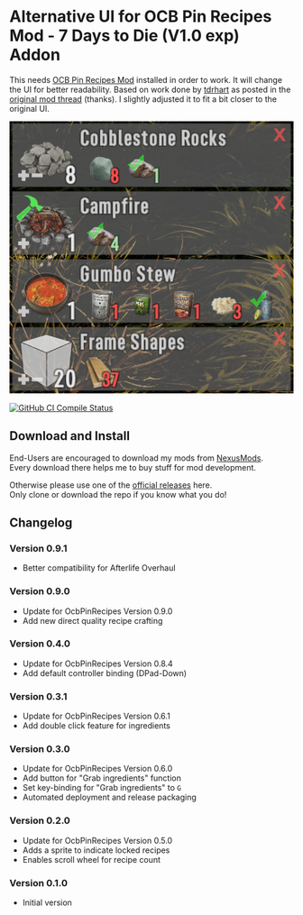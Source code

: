# Alternative UI for OCB Pin Recipes Mod - 7 Days to Die (V1.0 exp) Addon

This needs [OCB Pin Recipes Mod][1] installed in order to work. It will
change the UI for better readability. Based on work done by [tdrhart][2]
as posted in the [original mod thread][2] (thanks). I slightly adjusted
it to fit a bit closer to the original UI.

![In-Game Details Pinned](Screens/in-game-detail-pins.png)

[![GitHub CI Compile Status][4]][3]

## Download and Install

End-Users are encouraged to download my mods from [NexusMods][5].  
Every download there helps me to buy stuff for mod development.

Otherwise please use one of the [official releases][6] here.  
Only clone or download the repo if you know what you do!

## Changelog

### Version 0.9.1

- Better compatibility for Afterlife Overhaul

### Version 0.9.0

- Update for OcbPinRecipes Version 0.9.0
- Add new direct quality recipe crafting

### Version 0.4.0

- Update for OcbPinRecipes Version 0.8.4
- Add default controller binding (DPad-Down)

### Version 0.3.1

- Update for OcbPinRecipes Version 0.6.1
- Add double click feature for ingredients

### Version 0.3.0

- Update for OcbPinRecipes Version 0.6.0
- Add button for "Grab ingredients" function
- Set key-binding for "Grab ingredients" to `G`
- Automated deployment and release packaging

### Version 0.2.0

- Update for OcbPinRecipes Version 0.5.0
- Adds a sprite to indicate locked recipes
- Enables scroll wheel for recipe count

### Version 0.1.0

- Initial version

[1]: https://github.com/OCB7D2D/OcbPinRecipes
[2]: https://community.7daystodie.com/topic/26859-pin-recipes-mod/?do=findComment&comment=466832
[3]: https://github.com/OCB7D2D/OcbPinRecipesUiTdrHart/actions/workflows/ci.yml
[4]: https://github.com/OCB7D2D/OcbPinRecipesUiTdrHart/actions/workflows/ci.yml/badge.svg
[5]: https://www.nexusmods.com/7daystodie/mods/1850
[6]: https://github.com/OCB7D2D/OcbPinRecipesUiTdrHart/releases